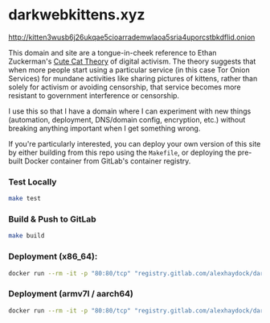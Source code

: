 # darkwebkittens.xyz

http://kitten3wusb6j26ukqae5cioarrademwlaoa5sria4uporcstbkdflid.onion

This domain and site are a tongue-in-cheek reference to Ethan Zuckerman's [Cute Cat Theory](https://en.wikipedia.org/wiki/Cute_cat_theory_of_digital_activism) of digital activism. The theory suggests that when more people start using a particular service (in this case Tor Onion Services) for mundane activities like sharing pictures of kittens, rather than solely for activism or avoiding censorship, that service becomes more resistant to government interference or censorship.

I use this so that I have a domain where I can experiment with new things (automation, deployment, DNS/domain config, encryption, etc.) without breaking anything important when I get something wrong.

If you're particularly interested, you can deploy your own version of this site by either building from this repo using the `Makefile`, or deploying the pre-built Docker container from GitLab's container registry.

### Test Locally
```sh
make test
```

### Build & Push to GitLab
```sh
make build
```

### Deployment (x86_64):
```sh
docker run --rm -it -p "80:80/tcp" "registry.gitlab.com/alexhaydock/darkwebkittens.xyz"
```

### Deployment (armv7l / aarch64)
```sh
docker run --rm -it -p "80:80/tcp" "registry.gitlab.com/alexhaydock/darkwebkittens.xyz:$(uname -m)"
```
